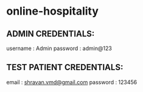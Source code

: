 # online-hospitality

ADMIN CREDENTIALS:
------------------
username : Admin
password : admin@123

TEST PATIENT CREDENTIALS:
------------------------
email : shravan.vmd@gmail.com
password : 123456

